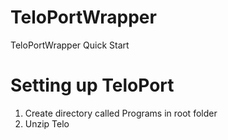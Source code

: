 # TeloPortWrapper

TeloPortWrapper Quick Start

# Setting up TeloPort

1. Create directory called Programs in root folder
2. Unzip Telo
